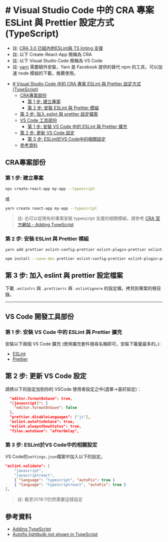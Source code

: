 # # Visual Studio Code 中的 CRA 專案 ESLint 與 Prettier 設定方式(TypeScript)

- 註: [CRA 3.0 已經內附ESLint與 TS linting 支援](https://github.com/facebook/create-react-app/issues/6475)
- 註: 以下 Create-React-App 簡稱為 CRA
- 註: 以下 Visual Studio Code 簡稱為 VS Code
- 註: [yarn](https://yarnpkg.com/) 需要額外安裝，Yarn 是 Facebook 提供的替代 npm 的工具，可以加速 node 模組的下載，推薦使用。

<!-- TOC -->

- [# Visual Studio Code 中的 CRA 專案 ESLint 與 Prettier 設定方式(TypeScript)](#-visual-studio-code-中的-cra-專案-eslint-與-prettier-設定方式typescript)
  - [CRA專案部份](#cra專案部份)
    - [第 1 步: 建立專案](#第-1-步-建立專案)
    - [第 2 步: 安裝 ESLint 與 Prettier 模組](#第-2-步-安裝-eslint-與-prettier-模組)
  - [第 3 步: 加入 eslint 與 prettier 設定檔案](#第-3-步-加入-eslint-與-prettier-設定檔案)
  - [VS Code 工具部份](#vs-code-工具部份)
    - [第 1 步: 安裝 VS Code 中的 ESLint 與 Prettier 擴充](#第-1-步-安裝-vs-code-中的-eslint-與-prettier-擴充)
  - [第 2 步: 更新 VS Code 設定](#第-2-步-更新-vs-code-設定)
    - [第 3 步: ESLint於VS Code中的相關設定](#第-3-步-eslint於vs-code中的相關設定)
  - [參考資料](#參考資料)

<!-- /TOC -->

## CRA專案部份

### 第 1 步: 建立專案

```sh
npx create-react-app my-app --typescript
```

或

```sh
yarn create react-app my-app --typescript
```

> 註: 也可以從現有的專案安裝 typescript 支援的相關模組，請參考 [CRA 官方網站 - Adding TypeScript](https://create-react-app.dev/docs/adding-typescript/#docsNav)

### 第 2 步: 安裝 ESLint 與 Prettier 模組

```sh
yarn add prettier eslint-config-prettier eslint-plugin-prettier eslint-plugin-react-hooks
```

```sh
npm install --save-dev prettier eslint-config-prettier eslint-plugin-prettier eslint-plugin-react-hooks
```

## 第 3 步: 加入 eslint 與 prettier 設定檔案

下載 `.eslintrc` 與 `.prettierrc` 與 `.eslintignore` 的設定檔，拷貝到專案的根目錄。

---

## VS Code 開發工具部份

### 第 1 步: 安裝 VS Code 中的 ESLint 與 Prettier 擴充

安裝以下兩個 VS Code 擴充 (使用擴充套件搜尋名稱即可，安裝下載量最多的。):

- [ESLint](https://marketplace.visualstudio.com/items?itemName=dbaeumer.vscode-eslint)
- [Prettier](https://marketplace.visualstudio.com/items?itemName=esbenp.prettier-vscode)

## 第 2 步: 更新 VS Code 設定

請將以下的設定加到你的 VSCode 使用者設定之中(選單->喜好設定)：

```json
  "editor.formatOnSave": true,
  "[javascript]": {
    "editor.formatOnSave": false
  },
  "prettier.disableLanguages": ["js"],
  "eslint.autoFixOnSave": true,
  "eslint.alwaysShowStatus": true,
  "files.autoSave": "afterDelay",
```

### 第 3 步: ESLint於VS Code中的相關設定

VS Code的`settings.json`檔案中加入以下的設定。

```json
"eslint.validate": [
    "javascript",
    "javascriptreact",
    { "language": "typescript", "autoFix": true }
    { "language": "typescriptreact", "autoFix": true }
],
```

> 註: 截至2019.11仍然需要這樣設定

## 參考資料

- [Adding TypeScript](https://create-react-app.dev/docs/adding-typescript/)
- [Autofix lightbulb not shown in TypeScript](https://github.com/Microsoft/vscode-eslint/issues/609)


